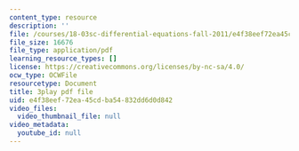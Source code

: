 ```yaml
---
content_type: resource
description: ''
file: /courses/18-03sc-differential-equations-fall-2011/e4f38eef72ea45cdba54832dd6d0d842_Fo3Jq1blKk.pdf
file_size: 16676
file_type: application/pdf
learning_resource_types: []
license: https://creativecommons.org/licenses/by-nc-sa/4.0/
ocw_type: OCWFile
resourcetype: Document
title: 3play pdf file
uid: e4f38eef-72ea-45cd-ba54-832dd6d0d842
video_files:
  video_thumbnail_file: null
video_metadata:
  youtube_id: null
---
```

